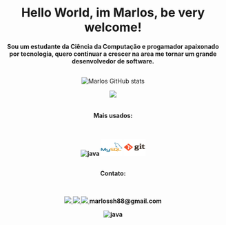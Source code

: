 
<h1 align="center">Hello World, im Marlos, be very welcome!</h1>

<p align="center"><strong>Sou um estudante da Ciência da Computação e progamador apaixonado por tecnologia, quero continuar a crescer na area me tornar um grande desenvolvedor de software.</strong></p>

##

<div align="center">
  
  ![Marlos GitHub stats](https://github-readme-stats.vercel.app/api?username=marlossamuel&show_icons=true&theme=midnight-purple)
  
</div>

<div align="center">
  <img src="https://github-readme-stats.vercel.app/api/top-langs/?username=marlossamuel&layout=compact&theme=midnight-purple" />
</div>

##

<div align="center">
  <strong>Mais usados:<strong></p>
</div>

<p>&nbsp;</p>
    
<div align="center">
<p>
  <img  alt="java" height="40" width="50" src="https://cdn.jsdelivr.net/gh/devicons/devicon/icons/java/java-original.svg">
  <img alt="mysql" height="40" width="50" src="https://raw.githubusercontent.com/devicons/devicon/master/icons/mysql/mysql-original-wordmark.svg">
  <img alt="git" height="40" width="50" src="https://raw.githubusercontent.com/devicons/devicon/master/icons/git/git-original-wordmark.svg">
</p>
</div>

##

<p align="center"><strong>Contato:</strong></p>

<p>&nbsp;</p>

<p align="center">
  <a href="https://wa.me/31971466130">
    <img src="https://img.shields.io/badge/WhatsApp-25D366?style=for-the-badge&logo=whatsapp&logoColor=white" />
  </a>
  <a href="https://www.instagram.com/msamueelh/">
    <img src="https://img.shields.io/badge/Instagram-E4405F?style=for-the-badge&logo=instagram&logoColor=white" />
  </a>
  <a href="https://www.linkedin.com/in/marlos-carmo-7322742b0/">
    <img src="https://img.shields.io/badge/LinkedIn-0077B5?style=for-the-badge&logo=linkedin&logoColor=white" />
  </a>
  marlossh88@gmail.com
  <p align="center"><img  alt="java" height="15" width="18" src="https://cdn.jsdelivr.net/gh/walkxcode/dashboard-icons/png/gmail.png">
  <p align="center">
  
</p>
